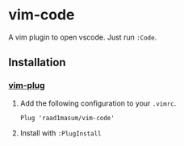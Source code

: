 vim-code
========
A vim plugin to open vscode. Just run `:Code`.

Installation
------------
### [vim-plug][]

1. Add the following configuration to your `.vimrc`.

       Plug 'raad1masum/vim-code'
        
2. Install with `:PlugInstall`

[vim-plug]: https://github.com/junegunn/vim-plug
